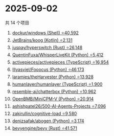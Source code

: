 # 2025-09-02

共 14 个项目

<!-- BEGIN GITHUB -->
<!-- 最后更新时间 2025-09-02 03:06:50 +0800 -->
1. [dockur/windows (Shell) ⭐40,592](https://github.com/dockur/windows)
1. [JetBrains/koog (Kotlin) ⭐2,131](https://github.com/JetBrains/koog)
1. [juspay/hyperswitch (Rust) ⭐26,148](https://github.com/juspay/hyperswitch)
1. [QuentinFuxa/WhisperLiveKit (Python) ⭐5,412](https://github.com/QuentinFuxa/WhisperLiveKit)
1. [activepieces/activepieces (TypeScript) ⭐16,954](https://github.com/activepieces/activepieces)
1. [lllyasviel/Fooocus (Python) ⭐46,173](https://github.com/lllyasviel/Fooocus)
1. [laramies/theHarvester (Python) ⭐13,928](https://github.com/laramies/theHarvester)
1. [humanlayer/humanlayer (TypeScript) ⭐1,900](https://github.com/humanlayer/humanlayer)
1. [resemble-ai/chatterbox (Python) ⭐10,962](https://github.com/resemble-ai/chatterbox)
1. [OpenBMB/MiniCPM-V (Python) ⭐20,914](https://github.com/OpenBMB/MiniCPM-V)
1. [ashishpatel26/500-AI-Agents-Projects ⭐7,096](https://github.com/ashishpatel26/500-AI-Agents-Projects)
1. [zakirullin/cognitive-load ⭐9,580](https://github.com/zakirullin/cognitive-load)
1. [denizsafak/abogen (Python) ⭐3,174](https://github.com/denizsafak/abogen)
1. [bevyengine/bevy (Rust) ⭐41,571](https://github.com/bevyengine/bevy)
<!-- END GITHUB -->